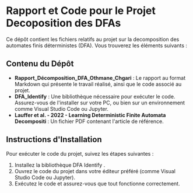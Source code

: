 # Rapport et Code pour le Projet Decoposition des DFAs

Ce dépôt contient les fichiers relatifs au projet sur la decomposition des automates finis déterministes (DFA). Vous trouverez les éléments suivants :

## Contenu du Dépôt

- **Rapport_Décomposition_DFA_Othmane_Chgari** : Le rapport au format Markdown qui présente le travail réalisé, ainsi que le code associé au projet.
- **DFA_Identify** : Une bibliothèque nécessaire pour exécuter le code. Assurez-vous de l'installer sur votre PC, ou bien sur un environnement comme Visual Studio Code ou Jupyter.
- **Lauffer et al. - 2022 - Learning Deterministic Finite Automata Decompositi** : Un fichier PDF contenant l'article de référence.

## Instructions d'Installation

Pour exécuter le code du projet, suivez les étapes suivantes :
1. Installez la bibliothèque DFA Identify .
2. Ouvrez le code du projet dans votre éditeur préféré (comme Visual Studio Code ou Jupyter).
3. Exécutez le code et assurez-vous que tout fonctionne correctement.

